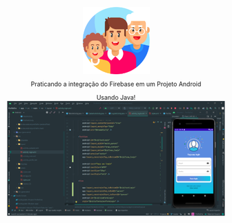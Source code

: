 

<div  align="center">
<img style="width:155px;" align="center" src="https://github.com/Kleitomberg/IdadeEmMinutos/blob/master/app/src/main/res/drawable/idade.png"/>
</div>

<div  align="center">
<p>Praticando a integração do Firebase em um Projeto Android</p>
Usando Java!
  </div>

<div  align="center">
<img  align="center" src="https://github.com/Kleitomberg/ProfileFire/blob/master/app/src/main/res/drawable/Captura%20de%20tela%202023-02-14%20214118.png"/>
</div>



